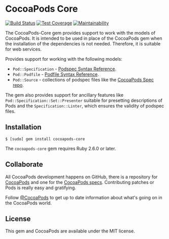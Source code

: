 # CocoaPods Core

[![Build Status](https://github.com/CocoaPods/Core/workflows/Specs/badge.svg)](https://github.com/CocoaPods/Core/actions/workflows/Specs.yml)
[![Test Coverage](https://api.codeclimate.com/v1/badges/91a2d70b9ed977815c66/test_coverage)](https://codeclimate.com/github/CocoaPods/Core/test_coverage)
[![Maintainability](https://api.codeclimate.com/v1/badges/91a2d70b9ed977815c66/maintainability)](https://codeclimate.com/github/CocoaPods/Core/maintainability)

The CocoaPods-Core gem provides support to work with the models of CocoaPods.
It is intended to be used in place of the CocoaPods gem when the installation
of the dependencies is not needed. Therefore, it is suitable for web services.

Provides support for working with the following models:

- `Pod::Specification` - [Podspec Syntax Reference](https://guides.cocoapods.org/syntax/podspec.html).
- `Pod::Podfile` - [Podfile Syntax Reference](https://guides.cocoapods.org/syntax/podfile.html).
- `Pod::Source` - collections of podspec files like the [CocoaPods Spec repo](https://github.com/CocoaPods/Specs).

The gem also provides support for ancillary features like
`Pod::Specification::Set::Presenter` suitable for presetting descriptions of
Pods and the `Specification::Linter`, which ensures the validity of podspec
files.

## Installation

```
$ [sudo] gem install cocoapods-core
```

The `cocoapods-core` gem requires Ruby 2.6.0 or later.

## Collaborate

All CocoaPods development happens on GitHub, there is a repository for
[CocoaPods](https://github.com/CocoaPods/CocoaPods) and one for the [CocoaPods
specs](https://github.com/CocoaPods/Specs). Contributing patches or Pods is
really easy and gratifying.

Follow [@CocoaPods](http://twitter.com/CocoaPods) to get up to date
information about what's going on in the CocoaPods world.

## License

This gem and CocoaPods are available under the MIT license.

